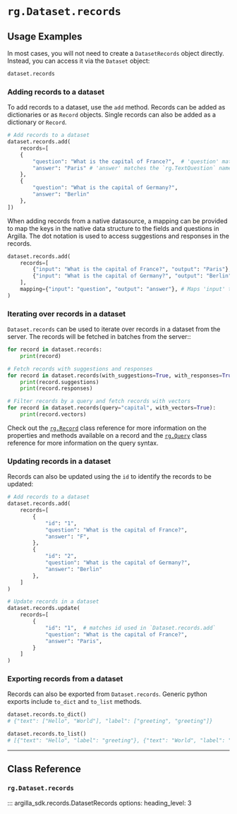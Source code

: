 # `rg.Dataset.records`

## Usage Examples

In most cases, you will not need to create a `DatasetRecords` object directly. Instead, you can access it via the `Dataset` object:

```python
dataset.records
```

### Adding records to a dataset

To add records to a dataset, use the `add` method. Records can be added as dictionaries or as `Record` objects. Single records can also be added as a dictionary or `Record`.

<!-- import argilla_sdk as rg

# Create a dataset
dataset = rg.Dataset(
    name="my_dataset",
    settings=rg.Settings(
        fields=[
            rg.TextField(name="question"),
        ],
        questions=[
            rg.TextQuestion(name="answer"),
        ],
    ),
)

# Create the dataset on the server
dataset.create() -->

```python
# Add records to a dataset
dataset.records.add(
    records=[
    {
        "question": "What is the capital of France?",  # 'question' matches the `rg.TextField` name
        "answer": "Paris" # 'answer' matches the `rg.TextQuestion` name
    },
    {
        "question": "What is the capital of Germany?",
        "answer": "Berlin"
    },
])
```

When adding records from a native datasource, a mapping can be provided to map the keys in the native data structure to the fields and questions in Argilla. The dot notation is used to access suggestions and responses in the records.

```python
dataset.records.add(
    records=[
        {"input": "What is the capital of France?", "output": "Paris"},
        {"input": "What is the capital of Germany?", "output": "Berlin"},
    ],
    mapping={"input": "question", "output": "answer"}, # Maps 'input' to 'question' and 'output' to 'answer'
)
```

### Iterating over records in a dataset

`Dataset.records` can be used to iterate over records in a dataset from the server. The records will be fetched in batches from the server::

```python
for record in dataset.records:
    print(record)

# Fetch records with suggestions and responses
for record in dataset.records(with_suggestions=True, with_responses=True):
    print(record.suggestions)
    print(record.responses)

# Filter records by a query and fetch records with vectors
for record in dataset.records(query="capital", with_vectors=True):
    print(record.vectors)
```

Check out the [`rg.Record`](../records/records.md) class reference for more information on the properties and methods available on a record and the [`rg.Query`](../search.md) class reference for more information on the query syntax.


### Updating records in a dataset

Records can also be updated using the `id` to identify the records to be updated:

```python
# Add records to a dataset
dataset.records.add(
    records=[
        {
            "id": "1",
            "question": "What is the capital of France?",
            "answer": "F",
        },
        {
            "id": "2",
            "question": "What is the capital of Germany?",
            "answer": "Berlin"
        },
    ]
)

# Update records in a dataset
dataset.records.update(
    records=[
        {
            "id": "1",  # matches id used in `Dataset.records.add`
            "question": "What is the capital of France?",
            "answer": "Paris",
        }
    ]
)
```

### Exporting records from a dataset

Records can also be exported from `Dataset.records`. Generic python exports include `to_dict` and `to_list` methods.

```python
dataset.records.to_dict()
# {"text": ["Hello", "World"], "label": ["greeting", "greeting"]}

dataset.records.to_list()
# [{"text": "Hello", "label": "greeting"}, {"text": "World", "label": "greeting"}]
```

---

## Class Reference

### `rg.Dataset.records`

::: argilla_sdk.records.DatasetRecords
    options:
        heading_level: 3